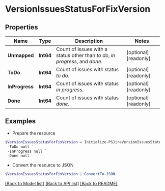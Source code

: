 # VersionIssuesStatusForFixVersion
## Properties

Name | Type | Description | Notes
------------ | ------------- | ------------- | -------------
**Unmapped** | **Int64** | Count of issues with a status other than *to do*, *in progress*, and *done*. | [optional] [readonly] 
**ToDo** | **Int64** | Count of issues with status *to do*. | [optional] [readonly] 
**InProgress** | **Int64** | Count of issues with status *in progress*. | [optional] [readonly] 
**Done** | **Int64** | Count of issues with status *done*. | [optional] [readonly] 

## Examples

- Prepare the resource
```powershell
$VersionIssuesStatusForFixVersion = Initialize-PSJiraVersionIssuesStatusForFixVersion  -Unmapped null `
 -ToDo null `
 -InProgress null `
 -Done null
```

- Convert the resource to JSON
```powershell
$VersionIssuesStatusForFixVersion | ConvertTo-JSON
```

[[Back to Model list]](../README.md#documentation-for-models) [[Back to API list]](../README.md#documentation-for-api-endpoints) [[Back to README]](../README.md)

